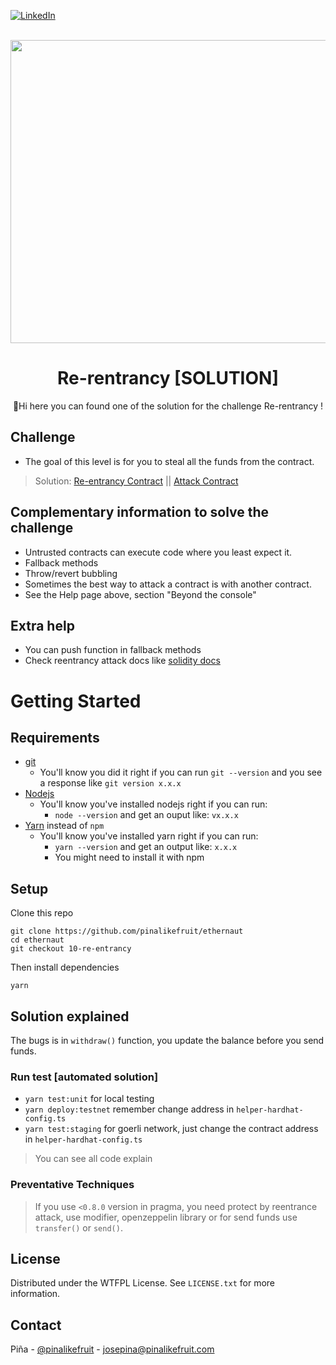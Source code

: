 <a name="readme-top"></a>

[![LinkedIn][linkedin-shield]][linkedin-url]


<br />
<div align="center">
  <a href="https://ethernaut.openzeppelin.com/">
    <img src="https://ethernaut.openzeppelin.com/imgs/BigLevel10.svg" alt="" width="800" height="485">
  </a>

  <h1 align="center">Re-rentrancy [SOLUTION]</h3>

  <p align="center">
    🍍Hi  here you can found one of the solution for the challenge Re-rentrancy !
  </p>
</div>

## Challenge
* The goal of this level is for you to steal all the funds from the contract.

> Solution: 
  [Re-entrancy Contract](https://goerli.etherscan.io/address/0x339EE89f01AA7E978df58B98B83a5456dcb599F1#internaltx) || [Attack Contract](https://goerli.etherscan.io/address/0x0ff8fc20f1ee1c43472ce918cd7b3f5c4c2f3945#internaltx)

## Complementary information to solve the challenge
* Untrusted contracts can execute code where you least expect it.
* Fallback methods
* Throw/revert bubbling
* Sometimes the best way to attack a contract is with another contract.
* See the Help page above, section "Beyond the console"


## Extra help
- You can push function in fallback methods
- Check reentrancy attack docs like [solidity docs](https://docs.soliditylang.org/en/v0.8.17/security-considerations.html?highlight=re-entrance#re-entrancy)
# Getting Started

## Requirements

- [git](https://git-scm.com/book/en/v2/Getting-Started-Installing-Git)
  - You'll know you did it right if you can run `git --version` and you see a response like `git version x.x.x`
- [Nodejs](https://nodejs.org/en/)
  - You'll know you've installed nodejs right if you can run:
    - `node --version` and get an ouput like: `vx.x.x`
- [Yarn](https://classic.yarnpkg.com/lang/en/docs/install/) instead of `npm`
  - You'll know you've installed yarn right if you can run:
    - `yarn --version` and get an output like: `x.x.x`
    - You might need to install it with npm

## Setup

Clone this repo

```
git clone https://github.com/pinalikefruit/ethernaut
cd ethernaut
git checkout 10-re-entrancy
```

Then install dependencies

```
yarn
```
## Solution explained
  The bugs is in `withdraw()` function, you update the balance before you send funds.
### Run test [automated solution]
 - `yarn test:unit` for local testing 
 - `yarn deploy:testnet` remember change address in `helper-hardhat-config.ts`
 - `yarn test:staging` for goerli network, just change the contract address in `helper-hardhat-config.ts`


> You can see all code explain

### Preventative Techniques

> If you use `<0.8.0` version in pragma, you need protect by reentrance attack, use modifier, openzeppelin library or for send funds use `transfer()` or `send()`.

## License

Distributed under the WTFPL License. See `LICENSE.txt` for more information.



## Contact

Piña - [@pinalikefruit](https://twitter.com/pinalikefruit) - josepina@pinalikefruit.com




[linkedin-shield]: https://img.shields.io/badge/-LinkedIn-black.svg?style=for-the-badge&logo=linkedin&colorB=555
[linkedin-url]: https://www.linkedin.com/in/pinalikefruit

